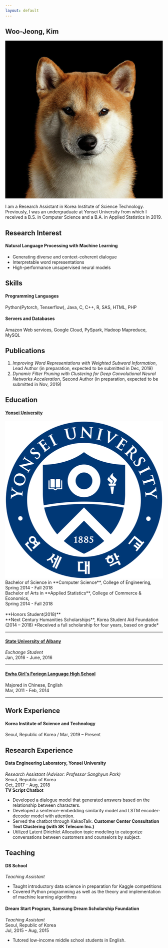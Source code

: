 ```yaml
---
layout: default
---
```


## Woo-Jeong, Kim

<img class="profile-picture" src="shiba.jpg">

I am a Research Assistant in Korea Institute of Science Technology. Previously, I was an undergraduate at Yonsei University from which I received a B.S. in Computer Science and a B.A. in Applied Statistics in 2019.

## Research Interest

#### Natural Language Processing with Machine Learning
- Generating diverse and context-coherent dialogue
- Interpretable word representations
- High-performance unsupervised neural models

## Skills

#### Programming Languages
Python(Pytorch, Tenserflow), Java, C, C++, R, SAS, HTML, PHP
#### Servers and Databases
Amazon Web services, Google Cloud, PySpark, Hadoop Mapreduce, MySQL

## Publications

1. *Improving Word Representations with Weighted Subword Information*, Lead Author (in preparation, expected to be submitted in Dec, 2019)
2. *Dynamic Filter Pruning with Clustering for Deep Convolutional Neural Networks Acceleration*, Second Author (in preparation, expected to be submitted in Nov, 2019)

## Education
#### [Yonsei University](https://www.yonsei.ac.kr)<br>
<img class="profile-picture" src="Yonsei.png">
Bachelor of Science in **Computer Science**, College of Engineering,<br>
Spring 2014 - Fall 2018<br>
Bachelor of Arts in **Applied Statistics**, College of Commerce & Economics,<br>
Spring 2014 - Fall 2018<br><br>
**Honors Student(2018)**<br>
**Next Century Humanities Scholarships**, Korea Student Aid Foundation (2014 – 2018)
*Received a full scholarship for four years, based on grade*

---

#### [State University of Albany](https://www.albany.edu)<br>
*Exchange Student*<br>
Jan, 2016 - June, 2016

---

#### [Ewha Girl's Foriegn Language High School](https://www.ewha-gfh.hs.kr)<br>
Majored in Chinese, English<br>
Mar, 2011 - Feb, 2014

---

## Work Experience

#### Korea Institute of Science and Technology<br>
Seoul, Republic of Korea / Mar, 2019 – Present

## Research Experience
#### Data Engineering Laboratory, Yonsei University
*Research Assistant (Advisor: Professor Sanghyun Park)*<br>
Seoul, Republic of Korea<br>
Oct, 2017 – Aug, 2018<br>
**TV Script Chatbot**
-  Developed a dialogue model that generated answers based on the relationship between
characters.
-  Developed a sentence-embedding similarity model and LSTM encoder-decoder model with
attention.
-  Served the chatbot through KakaoTalk.
**Customer Center Consultation Text Clustering (with SK Telecom Inc.)**
- Utilized Latent Dirichlet Allocation topic modeling to categorize conversations between
customers and counselors by subject.

## Teaching

#### DS School
*Teaching Assistant* <br>
- Taught introductory data science in preparation for Kaggle competitions
- Covered Python programming as well as the theory and implementation of machine learning algorithms

#### Dream Start Program, Samsung Dream Scholarship Foundation
*Teaching Assistant*<br>
Seoul, Republic of Korea<br>
Jul, 2015 – Aug, 2015<br>
- Tutored low-income middle school students in English.
